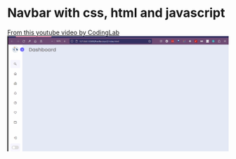 # Navbar with css, html and javascript

[From this youtube video by CodingLab](https://www.youtube.com/watch?v=bFvfqUMjvsA)
![gif](testGif.gif)